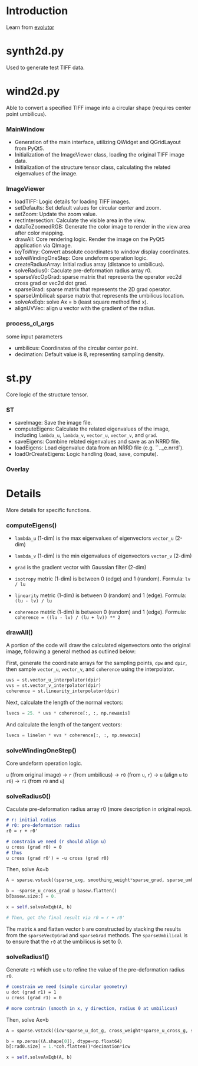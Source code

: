 # Introduction

Learn from [evolutor](https://github.com/KhartesViewer/evolutor)


# synth2d.py

Used to generate test TIFF data.

# wind2d.py

Able to convert a specified TIFF image into a circular shape (requires center point umbilicus).

### MainWindow

- Generation of the main interface, utilizing QWidget and QGridLayout from PyQt5.
- Initialization of the ImageViewer class, loading the original TIFF image data.
- Initialization of the structure tensor class, calculating the related eigenvalues of the image.

### ImageViewer

- loadTIFF: Logic details for loading TIFF images.  
- setDefaults: Set default values for circular center and zoom.  
- setZoom: Update the zoom value.  
- rectIntersection: Calculate the visible area in the view.  
- dataToZoomedRGB: Generate the color image to render in the view area after color mapping.  
- drawAll: Core rendering logic. Render the image on the PyQt5 application via QImage.  
- ixyToWxy: Convert absolute coordinates to window display coordinates.
- solveWindingOneStep: Core undeform operation logic.
- createRadiusArray: Initial radius array (distance to umbilicus).
- solveRadius0: Caculate pre-deformation radius array r0.
- sparseVecOpGrad: sparse matrix that represents the operator vec2d cross grad or vec2d dot grad.
- sparseGrad: sparse matrix that represents the 2D grad operator.
- sparseUmbilical: sparse matrix that represents the umbilicus location.
- solveAxEqb: solve Ax = b (least square method find x).
- alignUVVec: align u vector with the gradient of the radius.

### process_cl_args

some input parameters

- umbilicus: Coordinates of the circular center point.  
- decimation: Default value is 8, representing sampling density.

# st.py

Core logic of the structure tensor.

### ST

- saveImage: Save the image file.  
- computeEigens: Calculate the related eigenvalues of the image, including `lambda_u`, `lambda_v`, `vector_u`, `vector_v`, and `grad`.  
- saveEigens: Combine related eigenvalues and save as an NRRD file.  
- loadEigens: Load eigenvalue data from an NRRD file (e.g. ``.._e.nrrd`).
- loadOrCreateEigens: Logic handling (load, save, compute).

### Overlay



# Details

More details for specific functions.

### computeEigens()

- `lambda_u` (1-dim) is the max eigenvalues of eigenvectors `vector_u` (2-dim)
- `lambda_v` (1-dim) is the min eigenvalues of eigenvectors `vector_v` (2-dim)
- `grad` is the gradient vector with Gaussian filter (2-dim)

- `isotropy` metric (1-dim) is between 0 (edge) and 1 (random). Formula: `lv / lu`
- `linearity` metric (1-dim) is between 0 (random) and 1 (edge). Formula: `(lu - lv) / lu`
- `coherence` metric (1-dim) is between 0 (random) and 1 (edge). Formula: `coherence = ((lu - lv) / (lu + lv)) ** 2`

### drawAll()

A portion of the code will draw the calculated eigenvectors onto the original image, following a general method as outlined below:

First, generate the coordinate arrays for the sampling points, `dpw` and `dpir`, then sample `vector_u`, `vector_v`, and `coherence` using the interpolator.
```python
uvs = st.vector_u_interpolator(dpir)
vvs = st.vector_v_interpolator(dpir)
coherence = st.linearity_interpolator(dpir)
```

Next, calculate the length of the normal vectors:
```python
lvecs = 25. * uvs * coherence[:, :, np.newaxis]
```

And calculate the length of the tangent vectors:
```python
lvecs = linelen * vvs * coherence[:, :, np.newaxis]
```

### solveWindingOneStep()

Core undeform operation logic.

`u` (from original image) -> `r` (from umbilicus) -> `r0` (from `u`, `r`) -> `u` (align `u` to `r0`) -> `r1` (from `r0` and `u`)

### solveRadius0()

Caculate pre-deformation radius array r0 (more description in original repo).

```markdown
# r: initial radius
# r0: pre-deformation radius
r0 = r + r0'

# constrain we need (r should align u)
u cross (grad r0) = 0
# thus
u cross (grad r0') = -u cross (grad r0)
```


Then, solve Ax=b
```python
A = sparse.vstack((sparse_uxg, smoothing_weight*sparse_grad, sparse_umb))

b = -sparse_u_cross_grad @ basew.flatten()
b[basew.size:] = 0.

x = self.solveAxEqb(A, b)

# Then, get the final result via r0 = r + r0'
```

The matrix `A` and flatten vector `b` are constructed by stacking the results from the `sparseVecOpGrad` and `sparseGrad` methods. The `sparseUmbilical` is to ensure that the `r0` at the umbilicus is set to 0.

### solveRadius1()

Generate `r1` which use `u` to refine the value of the pre-deformation radius `r0`.

```markdown
# constrain we need (simple circular geometry)
u dot (grad r1) = 1
u cross (grad r1) = 0

# more contrain (smooth in x, y direction, radius 0 at umbilicus)
```

Then, solve Ax=b
```python
A = sparse.vstack((icw*sparse_u_dot_g, cross_weight*sparse_u_cross_g, smoothing_weight*hxx, smoothing_weight*hyy, sparse_umb))

b = np.zeros((A.shape[0]), dtype=np.float64)
b[:rad0.size] = 1.*coh.flatten()*decimation*icw

x = self.solveAxEqb(A, b)
```


